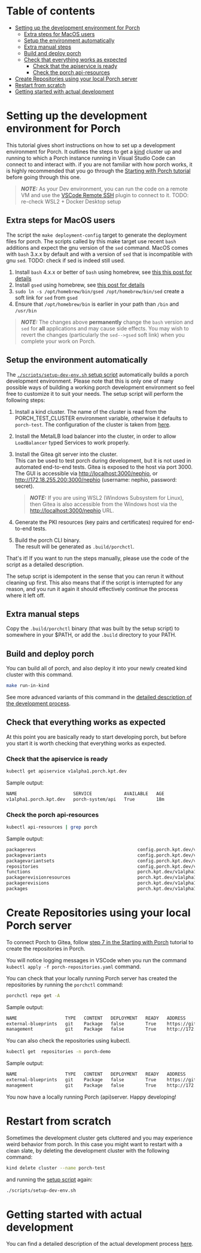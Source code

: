 # Table of contents

- [Setting up the development environment for Porch](#setting-up-the-development-environment-for-porch)
  * [Extra steps for MacOS users](#extra-steps-for-macos-users)
  * [Setup the environment automatically](#setup-the-environment-automatically)
  * [Extra manual steps](#extra-manual-steps)
  * [Build and deploy porch](#build-and-deploy-porch)
  * [Check that everything works as expected](#check-that-everything-works-as-expected)
    + [Check that the apiservice is ready](#check-that-the-apiservice-is-ready)
    + [Check the porch api-resources](#check-the-porch-api-resources)
- [Create Repositories using your local Porch server](#create-repositories-using-your-local-porch-server)
- [Restart from scratch](#restart-from-scratch)
- [Getting started with actual development](dev-process.md)

# Setting up the development environment for Porch

This tutorial gives short instructions on how to set up a development environment for Porch. It outlines the steps to get
a [kind](https://kind.sigs.k8s.io/) cluster up and running to which a Porch instance running in Visual Studio Code can connect to and interact with.
if you are not familiar with how porch works, it is highly recommended that you go through the [Starting with Porch tutorial](https://github.com/nephio-project/porch/tree/main/docs/tutorials/starting-with-porch) before going through this one.

> **_NOTE:_**  As your Dev environment, you can run the code on a remote VM and use the [VSCode Remote SSH](https://marketplace.visualstudio.com/items?itemName=ms-vscode-remote.remote-ssh) plugin to connect to it. 
TODO: re-check WSL2 + Docker Desktop setup

## Extra steps for MacOS users

The script the `make deployment-config` target to generate the deployment files for porch. The scripts called by this make target use recent `bash` additions and expect the gnu version of the `sed` command. MacOS comes with `bash` 3.x.x by default and with a version of `sed` that is incompatible with gnu `sed`. TODO: check if sed is indeed still used.

1. Install `bash` 4.x.x or better of `bash` using homebrew, see [this this post for details](https://apple.stackexchange.com/questions/193411/update-bash-to-version-4-0-on-osx)
2. Install `gsed` using homebrew, see [this post for details](https://stackoverflow.com/questions/4247068/sed-command-with-i-option-failing-on-mac-but-works-on-linux)
3. `sudo ln -s /opt/homebrew/bin/gsed /opt/homebrew/bin/sed` create a soft link for `sed` from `gsed`
4. Ensure that `/opt/homebrew/bin` is earlier in your path than `/bin` and `/usr/bin`

> **_NOTE:_**  The changes above **permanently** change the `bash` version and `sed` for **all** applications and may cause side effects. You may wish to revert the changes (particularly the `sed-->gsed` soft link) when you complete your work on Porch.

## Setup the environment automatically

The [`./scripts/setup-dev-env.sh` setup script](../../../scripts/setup-dev-env.sh) automatically builds a porch development environment.
Please note that this is only one of many possible ways of building a working porch development environment so feel free to customize it to suit your needs.
The setup script will perform the following steps:

1. Install a kind cluster.
   The name of the cluster is read from the PORCH_TEST_CLUSTER environment variable, otherwise it defaults to `porch-test`.
   The configuration of the cluster is taken from [here](../../../deployments/local/kind_porch_test_cluster.yaml).

1. Install the MetalLB load balancer into the cluster, in order to allow `LoadBalancer` typed Services to work properly.

1. Install the Gitea git server into the cluster.  
   This can be used to test porch during development, but it is not used in automated end-to-end tests.
   Gitea is exposed to the host via port 3000. The GUI is accessible via <http://localhost:3000/nephio>, or <http://172.18.255.200:3000/nephio> (username: nephio, password: secret).

   > **_NOTE:_** If you are using WSL2 (Windows Subsystem for Linux), then Gitea is also accessible from the Windows host via the <http://localhost:3000/nephio> URL.

1. Generate the PKI resources (key pairs and certificates) required for end-to-end tests.

1. <a id="CLI">Build the porch CLI binary.</a>  
   The result will be generated as `.build/porchctl`.

That's it! If you want to run the steps manually, please use the code of the script as a detailed description.

The setup script is idempotent in the sense that you can rerun it without cleaning up first. This also means that if the script is interrupted for any reason, and you run it again it should effectively continue the process where it left off.

## Extra manual steps

Copy the `.build/porchctl` binary (that was built by the setup script) to somewhere in your $PATH, or add the `.build` directory to your PATH.

## Build and deploy porch

You can build all of porch, and also deploy it into your newly created kind cluster with this command.

```bash
make run-in-kind
```

See more advanced variants of this command in the [detailed description of the development process](dev-process.md).

## Check that everything works as expected

At this point you are basically ready to start developing porch, but before you start it is worth checking that everything works as expected.

### Check that the apiservice is ready

```bash
kubectl get apiservice v1alpha1.porch.kpt.dev
```

Sample output:

```bash
NAME                     SERVICE            AVAILABLE   AGE
v1alpha1.porch.kpt.dev   porch-system/api   True        18m
```

### Check the porch api-resources

```bash
kubectl api-resources | grep porch
```

Sample output:

```bash
packagerevs                                      config.porch.kpt.dev/v1alpha1     true         PackageRev
packagevariants                                  config.porch.kpt.dev/v1alpha1     true         PackageVariant
packagevariantsets                               config.porch.kpt.dev/v1alpha2     true         PackageVariantSet
repositories                                     config.porch.kpt.dev/v1alpha1     true         Repository
functions                                        porch.kpt.dev/v1alpha1            true         Function
packagerevisionresources                         porch.kpt.dev/v1alpha1            true         PackageRevisionResources
packagerevisions                                 porch.kpt.dev/v1alpha1            true         PackageRevision
packages                                         porch.kpt.dev/v1alpha1            true         PorchPackage
```

# Create Repositories using your local Porch server

To connect Porch to Gitea, follow [step 7 in the Starting with Porch](https://github.com/nephio-project/porch/tree/main/docs/tutorials/starting-with-porch#Connect-the-Gitea-repositories-to-Porch) tutorial to create the repositories in Porch.

You will notice logging messages in VSCode when you run the command `kubectl apply -f porch-repositories.yaml` command.

You can check that your locally running Porch server has created the repositories by running the `porchctl` command:

```bash
porchctl repo get -A
```

Sample output:

```bash
NAME                  TYPE   CONTENT   DEPLOYMENT   READY   ADDRESS
external-blueprints   git    Package   false        True    https://github.com/nephio-project/free5gc-packages.git
management            git    Package   false        True    http://172.18.255.200:3000/nephio/management.git
```

You can also check the repositories using kubectl.

```bash
kubectl get  repositories -n porch-demo
```

Sample output:

```bash
NAME                  TYPE   CONTENT   DEPLOYMENT   READY   ADDRESS
external-blueprints   git    Package   false        True    https://github.com/nephio-project/free5gc-packages.git
management            git    Package   false        True    http://172.18.255.200:3000/nephio/management.git
```

You now have a locally running Porch (api)server. Happy developing!

# Restart from scratch

Sometimes the development cluster gets cluttered and you may experience weird behavior from porch.
In this case you might want to restart with a clean slate, by deleting the development cluster with the following command:

```bash
kind delete cluster --name porch-test
```

and running the [setup script](../../../scripts/setup-dev-env.sh) again:

```bash
./scripts/setup-dev-env.sh
```

# Getting started with actual development

You can find a detailed description of the actual development process [here](dev-process.md).

